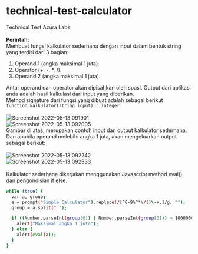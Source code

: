 # technical-test-calculator
Technical Test Azura Labs
<br /><br />
<b>Perintah:</b> <br />
Membuat fungsi kalkulator sederhana dengan input dalam bentuk string yang terdiri dari 3 bagian:
<ol>
  <li>Operand 1 (angka maksimal 1 juta).</li>
  <li>Operator (+, -, *, /).</li>
  <li>Operand 2 (angka maksimal 1 juta).</li>
</ol>

Antar operand dan operator akan dipisahkan oleh spasi. Output dari aplikasi anda adalah hasil kalkulasi dari input yang diberikan.<br />
Method signature dari fungsi yang dibuat adalah sebagai berikut <br />
```function kalkulator(string input) : integer```
<br /><br />
![Screenshot 2022-05-13 091901](https://user-images.githubusercontent.com/70563202/168198417-e9ae74dd-140e-4d07-bf2e-95a313dab103.png)
<br />
![Screenshot 2022-05-13 092005](https://user-images.githubusercontent.com/70563202/168198547-52d70bdd-4f85-4323-a086-42aadda10ee9.png)
<br />
Gambar di atas, merupakan contoh input dan output kalkulator sederhana. Dan apabila operand melebihi angka 1 juta, akan mengeluarkan output sebagai berikut: <br/><br />
![Screenshot 2022-05-13 092242](https://user-images.githubusercontent.com/70563202/168198805-7c0a5b53-c14f-4275-a30f-a898d55a51ac.png)
<br />
![Screenshot 2022-05-13 092333](https://user-images.githubusercontent.com/70563202/168198875-428c52e0-8c9e-4285-adfb-c5fc153a44e8.png)
<br /><br />
Kalkulator sederhana dikerjakan menggunakan Javascript method eval() dan pengondisian if else.
<br />
```bash
while (true) {
  var a, group;
  a = prompt("Simple Calculator").replace(/[^0-9%^*\/()\-+.]/g, "");
  group = a.split(" ");

  if ((Number.parseInt(group[0]) | Number.parseInt(group[2])) > 1000000) {
    alert("Maksimal angka 1 juta");
  } else {
    alert(eval(a));
  }
}
```
